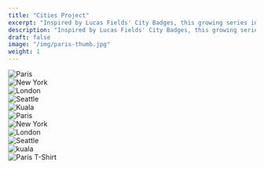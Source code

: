 ```yaml
---
title: "Cities Project"
excerpt: "Inspired by Lucas Fields' City Badges, this growing series includes various cities from around the globe and recreates their most prominent landmark in a minimal form."
description: "Inspired by Lucas Fields' City Badges, this growing series includes various cities from around the globe and recreates their most prominent landmark in a minimal form."
draft: false
image: "/img/paris-thumb.jpg"
weight: 1
---
```


<div class="row">
    <div class="col-sm-6">
        <img src="/img/city-icons/paris.jpg" alt="Paris" class="media-img project-img">
    </div>
    <div class="col-sm-6">
        <img src="/img/city-icons/newyork.jpg" alt="New York" class="media-img project-img">
    </div>
</div>

<div class="row">
    <div class="col-sm-4">
        <img src="/img/city-icons/london.jpg" alt="London" class="media-img project-img">
    </div>
    <div class="col-sm-4">
        <img src="/img/city-icons/seattle.jpg" alt="Seattle" class="media-img project-img">
    </div>
    <div class="col-sm-4">
        <img src="/img/city-icons/kuala.jpg" alt="Kuala" class="media-img project-img">
    </div>
</div>

<div class="row">
    <div class="col-sm-12">
        <img src="/img/paris.jpg" alt="Paris" class="media-img project-img">
    </div>
</div>

<div class="row">
    <div class="col-sm-12">
        <img src="/img/newyork.jpg" alt="New York" class="media-img project-img">
    </div>
</div>

<div class="row">
    <div class="col-sm-12">
        <img src="/img/london.jpg" alt="London" class="media-img project-img">
    </div>
</div>

<div class="row">
    <div class="col-sm-12">
        <img src="/img/seattle.jpg" alt="Seattle" class="media-img project-img">
    </div>
</div>

<div class="row">
    <div class="col-sm-12">
        <img src="/img/kuala.jpg" alt="kuala" class="media-img project-img">
    </div>
</div>

<div class="row">
    <div class="col-sm-12">
        <img src="/img/paris-tee.jpg" alt="Paris T-Shirt" class="media-img project-img">
    </div>
</div>